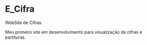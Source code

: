 # E_Cifra
 WebSite de Cifras

 Meu primeiro site em desenvolvimento para visualização de cifras e partituras.
